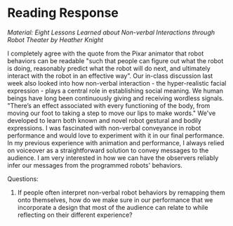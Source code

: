 **Reading Response**
===================
*Material: Eight Lessons Learned about Non-verbal Interactions through Robot Theater by Heather Knight*


I completely agree with the quote from the Pixar animator that robot behaviors can be readable "such that people can figure out what the robot is doing, reasonably predict what the robot will do next, and ultimately interact with the robot in an effective way”. Our in-class discussion last week also looked into how non-verbal interaction - the hyper-realistic facial expression - plays a central role in establishing social meaning. We human beings have long been continuously giving and receiving wordless signals. "There’s an effect associated with every functioning of the body, from moving our foot to taking a step to move our lips to make words." We've developed to learn both known and novel robot gestural and bodily expressions. I was fascinated with non-verbal conveyance in robot performance and would love to experiment with it in our final performance. In my previous experience with animation and performance, I always relied on voiceover as a straightforward solution to convey messages to the audience. I am very interested in how we can have the observers reliably infer our messages from the programmed robots' behaviors. 

Questions:

1. If people often interpret non-verbal robot behaviors by remapping them onto themselves, how do we make sure in our performance that we incorporate a design that most of the audience can relate to while reflecting on their different experience?
